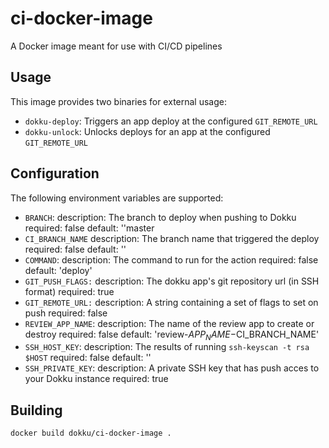 # ci-docker-image

A Docker image meant for use with CI/CD pipelines

## Usage

This image provides two binaries for external usage:

- `dokku-deploy`: Triggers an app deploy at the configured `GIT_REMOTE_URL`
- `dokku-unlock`: Unlocks deploys for an app at the configured `GIT_REMOTE_URL`

## Configuration

The following environment variables are supported:

- `BRANCH`:
    description: The branch to deploy when pushing to Dokku
    required: false
    default: ''master
- `CI_BRANCH_NAME`
    description: The branch name that triggered the deploy
    required: false
    default: ''
- `COMMAND`:
    description: The command to run for the action
    required: false
    default: 'deploy'
- `GIT_PUSH_FLAGS:`
    description: The dokku app's git repository url (in SSH format)
    required: true
- `GIT_REMOTE_URL:`
    description: A string containing a set of flags to set on push
    required: false
- `REVIEW_APP_NAME`:
    description: The name of the review app to create or destroy
    required: false
    default: 'review-$APP_NAME-$CI_BRANCH_NAME'
- `SSH_HOST_KEY`:
    description: The results of running `ssh-keyscan -t rsa $HOST`
    required: false
    default: ''
- `SSH_PRIVATE_KEY`:
    description: A private SSH key that has push acces to your Dokku instance
    required: true

## Building

```text
docker build dokku/ci-docker-image .
```

